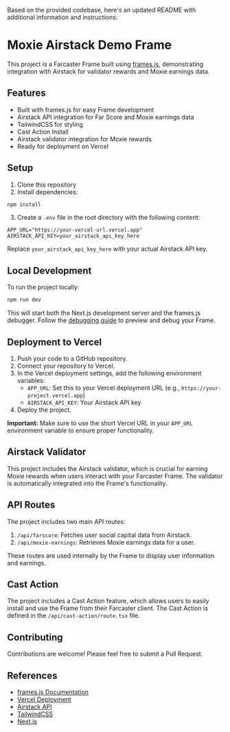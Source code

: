 Based on the provided codebase, here's an updated README with additional information and instructions:

# Moxie Airstack Demo Frame

This project is a Farcaster Frame built using [frames.js](https://framesjs.org/), demonstrating integration with Airstack for validator rewards and Moxie earnings data.

## Features

- Built with frames.js for easy Frame development
- Airstack API integration for Far Score and Moxie earnings data
- TailwindCSS for styling
- Cast Action Install
- Airstack validator integration for Moxie rewards
- Ready for deployment on Vercel

## Setup

1. Clone this repository
2. Install dependencies:

```bash
npm install
```

3. Create a `.env` file in the root directory with the following content:

```env
APP_URL="https://your-vercel-url.vercel.app"
AIRSTACK_API_KEY=your_airstack_api_key_here
```

Replace `your_airstack_api_key_here` with your actual Airstack API key.

## Local Development

To run the project locally:

```bash
npm run dev
```

This will start both the Next.js development server and the frames.js debugger. Follow the [debugging guide](https://framesjs.org/guides/debugging) to preview and debug your Frame.

## Deployment to Vercel

1. Push your code to a GitHub repository.
2. Connect your repository to Vercel.
3. In the Vercel deployment settings, add the following environment variables:
   - `APP_URL`: Set this to your Vercel deployment URL (e.g., `https://your-project.vercel.app`)
   - `AIRSTACK_API_KEY`: Your Airstack API key
4. Deploy the project.

**Important:** Make sure to use the short Vercel URL in your `APP_URL` environment variable to ensure proper functionality.

## Airstack Validator

This project includes the Airstack validator, which is crucial for earning Moxie rewards when users interact with your Farcaster Frame. The validator is automatically integrated into the Frame's functionality.

## API Routes

The project includes two main API routes:

1. `/api/farscore`: Fetches user social capital data from Airstack.
2. `/api/moxie-earnings`: Retrieves Moxie earnings data for a user.

These routes are used internally by the Frame to display user information and earnings.

## Cast Action

The project includes a Cast Action feature, which allows users to easily install and use the Frame from their Farcaster client. The Cast Action is defined in the `/api/cast-action/route.tsx` file.

## Contributing

Contributions are welcome! Please feel free to submit a Pull Request.

## References

- [frames.js Documentation](https://framesjs.org/)
- [Vercel Deployment](https://vercel.com/docs/deployments/overview)
- [Airstack API](https://docs.airstack.xyz/airstack-docs-and-faqs/)
- [TailwindCSS](https://tailwindcss.com/)
- [Next.js](https://nextjs.org/)
